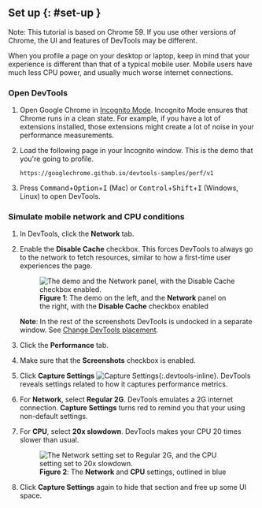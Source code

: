 ## Set up {: #set-up }

Note: This tutorial is based on Chrome 59. If you use other versions of
Chrome, the UI and features of DevTools may be different.

When you profile a page on your desktop or laptop, keep in mind that your
experience is different than that of a typical mobile user. Mobile users
have much less CPU power, and usually much worse internet connections.

### Open DevTools

1. Open Google Chrome in [Incognito Mode][incognito]. Incognito Mode
   ensures that Chrome runs in a clean state. For example, if you have a
   lot of extensions installed, those extensions might create a lot of noise
   in your performance measurements.
1. Load the following page in your Incognito window. This is the demo
   that you're going to profile.

     `https://googlechrome.github.io/devtools-samples/perf/v1`

1. Press <kbd>Command</kbd>+<kbd>Option</kbd>+<kbd>I</kbd> (Mac) or
   <kbd>Control</kbd>+<kbd>Shift</kbd>+<kbd>I</kbd> (Windows, Linux) to
   open DevTools.

### Simulate mobile network and CPU conditions

1. In DevTools, click the **Network** tab.
1. Enable the **Disable Cache** checkbox. This forces DevTools to always
   go to the network to fetch resources, similar to how a first-time user
   experiences the page.

     <figure>
       <img src="imgs/network.png"
         alt="The demo and the Network panel, with the Disable Cache checkbox
              enabled."
       <figcaption>
         <b>Figure 1</b>: The demo on the left, and the <b>Network</b> panel
         on the right, with the <b>Disable Cache</b> checkbox enabled
       </figcaption>
     </figure>

     <aside class="note">
       <b>Note</b>: In the rest of the screenshots DevTools is undocked in
       a separate window. See <a
       href="/web/tools/chrome-devtools/ui#placement">Change DevTools
       placement</a>.
     </aside>

1. Click the **Performance** tab.
1. Make sure that the **Screenshots** checkbox is enabled.
1. Click **Capture Settings** ![Capture Settings][CS]{:.devtools-inline}.
   DevTools reveals settings related to how it captures performance
   metrics.
1. For **Network**, select **Regular 2G**. DevTools emulates a 2G internet
   connection. **Capture Settings** turns red to remind you that your using
   non-default settings.
1. For **CPU**, select **20x slowdown**. DevTools makes your CPU 20 times
   slower than usual.

     <figure>
       <img src="imgs/performance-settings.svg"
         alt="The Network setting set to Regular 2G, and the CPU setting
              set to 20x slowdown."
       <figcaption>
         <b>Figure 2</b>: The <b>Network</b> and <b>CPU</b> settings,
         outlined in blue
       </figcaption>
     </figure>

1. Click **Capture Settings** again to hide that section and free up
   some UI space.

[incognito]: https://support.google.com/chrome/answer/95464
[CS]: imgs/capture-settings.png
